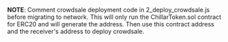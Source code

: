 ****NOTE****:
Comment crowdsale deployment code  in 2_deploy_crowdsale.js before migrating to network.
This will only run the ChillarToken.sol contract for ERC20 and will generate the address.
Then use this contract address and the receiver's address to deploy crowdsale. 

